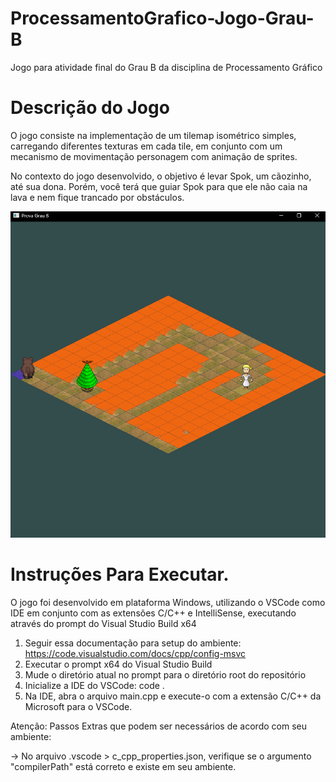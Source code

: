 # ProcessamentoGrafico-Jogo-Grau-B
Jogo para atividade final do Grau B da disciplina de Processamento Gráfico

# Descrição do Jogo
O jogo consiste na implementação de um tilemap isométrico simples, carregando diferentes texturas em cada tile, em conjunto com um mecanismo de movimentação personagem com animação de sprites.

No contexto do jogo desenvolvido, o objetivo é levar Spok, um cãozinho, até sua dona. Porém, você terá que guiar Spok para que ele não caia na lava e nem fique trancado por obstáculos.

![alt text](jogo.png)

# Instruções Para Executar.

O jogo foi desenvolvido em plataforma Windows, utilizando o VSCode como IDE em conjunto com as extensões C/C++ e IntelliSense, executando através do prompt do Visual Studio Build x64

1. Seguir essa documentação para setup do ambiente: https://code.visualstudio.com/docs/cpp/config-msvc
2. Executar o prompt x64 do Visual Studio Build
3. Mude o diretório atual no prompt para o diretório root do repositório
4. Inicialize a IDE do VSCode: code .
5. Na IDE, abra o arquivo main.cpp e execute-o com a extensão C/C++ da Microsoft para o VSCode.

Atenção: Passos Extras que podem ser necessários de acordo com seu ambiente:

-> No arquivo .vscode > c_cpp_properties.json, verifique se o argumento "compilerPath" está correto e existe em seu ambiente.